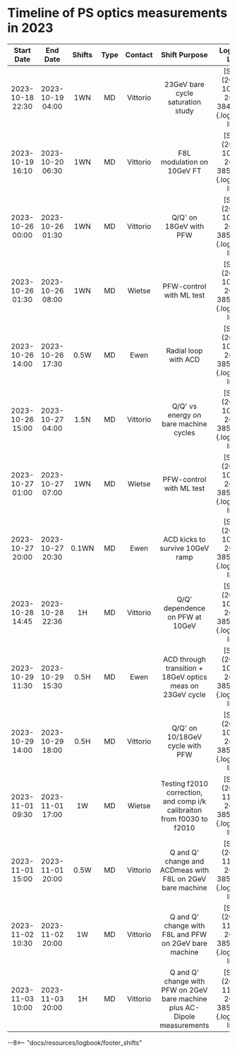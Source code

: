 # Timeline of PS optics measurements in 2023

<!--                                                                                                                 Logbook Links: [LINK_NAME](date, logbook_id, event_id){.logbook-link} -->
|     Start Date   |     End Date     |  Shifts | Type | Contact  |                    Shift Purpose                                        |                   Logbook Link                    |
|:----------------:|:----------------:|:-------:|:----:|:--------:|:-----------------------------------------------------------------------:|:-------------------------------------------------:|
| 2023-10-18 22:30 | 2023-10-19 04:00 |   1WN   |  MD  | Vittorio | 23GeV bare cycle saturation study                                       | [Start](2023-10-18, 2621, 3849831){.logbook-link} |
| 2023-10-19 16:10 | 2023-10-20 06:30 |   1WN   |  MD  | Vittorio | F8L modulation on 10GeV FT                                              | [Start](2023-10-19, 2621, 3850236){.logbook-link} |
| 2023-10-26 00:00 | 2023-10-26 01:30 |   1WN   |  MD  | Vittorio | Q/Q' on 18GeV with PFW                                                  | [Start](2023-10-26, 2621, 3853588){.logbook-link} |
| 2023-10-26 01:30 | 2023-10-26 08:00 |   1WN   |  MD  | Wietse   | PFW-control with ML test                                                | [Start](2023-10-26, 2621, 3853593){.logbook-link} |
| 2023-10-26 14:00 | 2023-10-26 17:30 |   0.5W  |  MD  | Ewen     | Radial loop with ACD                                                    | [Start](2023-10-26, 2621, 3853902){.logbook-link} |
| 2023-10-26 15:00 | 2023-10-27 04:00 |   1.5N  |  MD  | Vittorio | Q/Q' vs energy on bare machine cycles                                   | [Start](2023-10-26, 2621, 3853981){.logbook-link} |
| 2023-10-27 01:00 | 2023-10-27 07:00 |   1WN   |  MD  | Wietse   | PFW-control with ML test                                                | [Start](2023-10-27, 2621, 3854279){.logbook-link} |
| 2023-10-27 20:00 | 2023-10-27 20:30 |  0.1WN  |  MD  | Ewen     | ACD kicks to survive 10GeV ramp                                         | [Start](2023-10-27, 2621, 3854651){.logbook-link} |
| 2023-10-28 14:45 | 2023-10-28 22:36 |    1H   |  MD  | Vittorio | Q/Q' dependence on PFW at 10GeV                                         | [Start](2023-10-28, 2621, 3854868){.logbook-link} |
| 2023-10-29 11:30 | 2023-10-29 15:30 |   0.5H  |  MD  | Ewen     | ACD through transition + 18GeV optics meas on 23GeV cycle               | [Start](2023-10-29, 2621, 3855210){.logbook-link} |
| 2023-10-29 14:00 | 2023-10-29 18:00 |   0.5H  |  MD  | Vittorio | Q/Q' on 10/18GeV cycle with PFW                                         | [Start](2023-10-29, 2621, 3855296){.logbook-link} |
| 2023-11-01 09:30 | 2023-11-01 17:00 |    1W   |  MD  | Wietse   | Testing f2010 correction, and comp i/k calibraiton from f0030 to f2010  | [Start](2023-11-01, 2621, 3856404){.logbook-link} |
| 2023-11-01 15:00 | 2023-11-01 20:00 |   0.5W  |  MD  | Vittorio | Q and Q' change and ACDmeas with F8L on 2GeV bare machine               | [Start](2023-11-01, 2621, 3856527){.logbook-link} |
| 2023-11-02 10:30 | 2023-11-02 20:00 |    1W   |  MD  | Vittorio | Q and Q' change with F8L and PFW on 2GeV bare machine                   | [Start](2023-11-02, 2621, 3856705){.logbook-link} |
| 2023-11-03 10:00 | 2023-11-03 20:00 |    1H   |  MD  | Vittorio | Q and Q' change with PFW on 2GeV bare machine plus AC-Dipole measurements                  | [Start](2023-11-03, 2621, 3856881){.logbook-link} |



--8<-- "docs/resources/logbook/footer_shifts"

